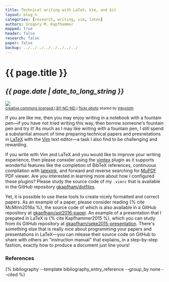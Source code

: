 ```yaml
---
title: Technical writing with LaTeX, Vim, and Git
layout: blog_n
categories: [research, writing, vim, latex]
authors: Gregory M. Kapfhammer
mapped: true
header: false
research: false
paper: false
backup: ../../../../../../../../
---
```


# {{ page.title }}
## <em>{{ page.date | date_to_long_string }}</em>

<a title="cap & nib" href="http://flickr.com/photos/mysight/8663830964"><img class="img-responsive-tight" src="http://farm9.static.flickr.com/8254/8663830964_76117e9b4b_z.jpg" /></a><br /><small><a href="http://creativecommons.org/licenses/by-nc-nd/2.0/">creative commons licensed ( BY-NC-ND )</a> <a title="cap & nib" href="http://flickr.com/photos/mysight/8663830964">flickr photo</a> shared by <a href="http://flickr.com/people/mysight">Inkysloth</a></small>

If you are like me, then you may enjoy writing in a notebook with a fountain pen&mdash;if you have not tried writing
this way, then borrow someone's fountain pen and try it! As much as I may like writing with a fountain pen, I still
spend a substantial amount of time preparing technical papers and presnetations in
[LaTeX](http://www.latex-project.org/) with the [Vim](http://www.vim.org/) text editor&mdash;a task I also find to be
challenging and rewarding.

If you write with Vim and LaTeX and you would like to improve your writing experience, then please consider using the
[vimtex](https://github.com/lervag/vimtex) plugin as it supports wonderful features like the completion of BibTeX
references, continuous compilation with [latexmk](http://users.phys.psu.edu/~collins/software/latexmk-jcc/), and forward
and reverse searching for [MuPDF](http://mupdf.com/) PDF viewer. Are you interested in learning more about how I
configured these plugins? Please study the source code of my `.vimrc` that is available in the GitHub repository
[gkapfham/dotfiles](https://github.com/gkapfham/dotfiles).

Yet, it is possible to use these tools to create nicely formatted and correct papers. As an example of a paper, please
consider reading {% cite McMinn2016a %}, the source code of which is also available in a GitHub repository at
[gkapfham/ast2016-paper](https://github.com/gkapfham/ast2016-paper). An example of a presentation that I prepated in LaTeX is {%
cite Kapfhammer2015 %}, which you can study from its GitHub repository at
[gkapfham/seke2015-presentation](https://github.com/gkapfham/seke2015-presentation). There's something else that is
really nice about programming your papers and presentations in LaTeX&mdash;you can release their source code on GitHub
to share with others an "instruction manual" that explains, in a step-by-step fashion, exactly how 
to produce a document just line yours!

### References

{% bibliography --template bibliography_entry_reference --group_by none --cited %}
